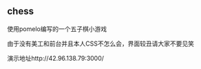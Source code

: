 <h2>chess</h2>
<p>使用pomelo编写的一个五子棋小游戏</p>
<p>由于没有美工和前台并且本人CSS不怎么会，界面较丑请大家不要见笑</p>
<p>演示地址http://42.96.138.79:3000/ </p>